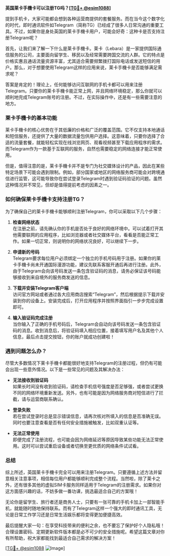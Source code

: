 **英国莱卡手機卡可以注册TG吗？[[TG💪+ @esim1088](https://t.me/s/esim1088)]**

提到手机卡，大家可能都会想到各种运营商提供的套餐服务。而在当今这个数字化的时代，即时通讯软件如Telegram（简称TG）已经成了很多人日常沟通的重要工具。不过，如果你是身处英国的莱卡手機卡用户，可能会好奇：这种卡是否支持注册Telegram呢？

首先，让我们来了解一下什么是莱卡手機卡。莱卡（Lebara）是一家提供国际通信服务的公司，主要面向留学生、移民以及经常需要跨国交流的人群。它的特点是价格实惠且通话流量资源丰富，尤其适合需要频繁拨打国际电话或发送短信的用户。那么，对于想要使用Telegram这样的应用来说，莱卡手機卡是否能够满足需求呢？

答案是肯定的！理论上，任何能够访问互联网的手机卡都可以用来注册Telegram。只要你的莱卡手機卡能正常上网，并且网络环境稳定，那么你就可以顺利地完成Telegram账号的注册。不过，在实际操作中，还是有一些需要注意的地方。

### 莱卡手機卡的基本功能

莱卡手機卡的核心优势在于其低廉的价格和广泛的覆盖范围。它不仅支持本地通话和短信服务，还提供了大量的数据流量包供用户选择。这意味着，只要你选择了合适的流量套餐，就能轻松实现在线浏览网页、观看视频甚至下载应用程序的需求。而Telegram作为一款基于互联网的服务，自然也需要稳定的网络连接才能正常使用。

但是，值得注意的是，莱卡手機卡并不是专门为社交媒体设计的产品，因此在某些特定场景下可能会遇到限制。例如，部分国家或地区的网络服务商可能会对跨境通信进行监管，这可能导致你在尝试登录Telegram时遇到验证码验证的问题。虽然这种情况并不常见，但却是值得提前考虑的因素之一。

### 如何确保莱卡手機卡支持注册TG？

为了确保自己的莱卡手機卡能够顺利注册Telegram，你可以采取以下几个步骤：

1. **检查网络状态**  
   在注册之前，请先确认你的手机是否处于良好的网络环境中。可以试着打开其他需要联网的应用程序，比如浏览器或者社交媒体平台，看看是否能正常工作。如果一切正常，则说明你的网络状况良好，可以继续下一步。

2. **申请新的号码**  
   Telegram要求每位用户必须绑定一个独立的手机号码用于注册。如果你的莱卡手機卡尚未开通国际漫游功能，建议先联系客服开通后再进行注册。此外，由于Telegram会向该号码发送一条包含验证码的消息，请务必保证该号码能够接收到来自境外的服务商发送的信息。

3. **下载并安装Telegram客户端**  
   访问官方网站或者通过各大应用商店搜索“Telegram”，然后根据提示下载并安装到你的设备上。安装完成后，打开应用程序并按照界面指引一步步完成设置即可。

4. **输入验证码完成注册**  
   当你输入了正确的手机号码后，Telegram会自动向该号码发送一条包含验证码的消息。收到消息后，将验证码填入相应位置，接着填写用户名及其他个人信息，最后点击提交按钮，你的账户就成功创建啦！

### 遇到问题怎么办？

尽管大多数情况下莱卡手機卡都能很好地支持Telegram的注册过程，但仍有可能会出现一些意外情况。以下是一些常见的问题及其解决办法：

- **无法接收到验证码**  
   如果长时间没有收到验证码，请检查手机信号强度是否足够强，或者尝试更换不同的网络环境重新发送。另外，也有可能是因为网络服务商对短信进行了拦截，请与运营商联系确认。

- **登录失败**  
   若在尝试登录时总是显示错误信息，请再次核对所填入的信息是否准确无误。同时也要注意查看是否有任何安全措施被触发，比如双重认证等。

- **无法正常使用**  
   即便完成了注册流程，也可能会因为网络延迟等原因导致某些功能无法正常使用。这时可以尝试重启设备或者切换至更优质的网络条件试试看。

### 总结

综上所述，英国莱卡手機卡完全可以用来注册Telegram。只要遵循上述方法并留意相关注意事项，相信每位用户都能够顺利完成整个流程。当然啦，除了莱卡之外，还有很多其他的虚拟SIM卡服务同样适用于Telegram的注册需求。如果你对这方面感兴趣的话，不妨多做一番功课，挑选最适合自己的方案哦！

无论你是留学生、旅行者还是商务人士，只要有一张可靠的手机卡加上一部智能手机，就能随时随地保持联系。而有了Telegram这样一个强大的即时通讯工具，无论是日常工作学习还是日常生活娱乐都将变得更加便捷高效。

最后提醒大家一句：在享受科技带来的便利之余，也不要忘了保护好个人隐私哦！合理设置密码、定期更新软件版本都是必不可少的安全措施呢。希望这篇文章对你有所帮助，祝大家都能找到最适合自己需求的解决方案！

[[TG💪+ @esim1088](https://t.me/s/esim1088) ![Image](https://i.postimg.cc/4NQfJmqS/Snipaste-2025-05-13-00-14-12.png)]
